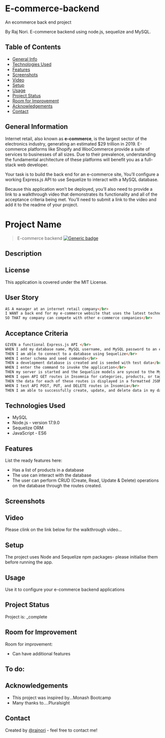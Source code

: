 # E-commerce-backend
An ecommerce back end project 


By Raj Nori. E-commerce backend using node.js, sequelize and MySQL.


## Table of Contents
* [General Info](#general-information)
* [Technologies Used](#technologies-used)
* [Features](#features)
* [Screenshots](#screenshots)
* [Video](#Video-walkthrough)
* [Setup](#setup)
* [Usage](#usage)
* [Project Status](#project-status)
* [Room for Improvement](#room-for-improvement)
* [Acknowledgements](#acknowledgements)
* [Contact](#contact)



## General Information
Internet retail, also known as **e-commerce**, is the largest sector of the electronics industry, generating an estimated $29 trillion in 2019. E-commerce platforms like Shopify and WooCommerce provide a suite of services to businesses of all sizes. Due to their prevalence, understanding the fundamental architecture of these platforms will benefit you as a full-stack web developer. </br>

Your task is to build the back end for an e-commerce site, You’ll configure a working Express.js API to use Sequelize to interact with a MySQL database.</br>

Because this application won’t be deployed, you’ll also need to provide a link to a walkthrough video that demonstrates its functionality and all of the acceptance criteria being met. You’ll need to submit a link to the video and add it to the readme of your project.</br>

# Project Name

> E-commerce backend
[![Generic badge](https://img.shields.io/badge/License-MIT-yellowgreen.svg)](https://shields.io/)

## Description


## License
This application is covered under the MIT License.

## User Story

```md
AS A manager at an internet retail company</br>
I WANT a back end for my e-commerce website that uses the latest technologies</br>
SO THAT my company can compete with other e-commerce companies</br>
```

## Acceptance Criteria

```md
GIVEN a functional Express.js API </br>
WHEN I add my database name, MySQL username, and MySQL password to an environment variable file </br>
THEN I am able to connect to a database using Sequelize</br>
WHEN I enter schema and seed commands</br>
THEN a development database is created and is seeded with test data</br>
WHEN I enter the command to invoke the application</br>
THEN my server is started and the Sequelize models are synced to the MySQL database</br>
WHEN I open API GET routes in Insomnia for categories, products, or tags</br>
THEN the data for each of these routes is displayed in a formatted JSON</br>
WHEN I test API POST, PUT, and DELETE routes in Insomnia</br>
THEN I am able to successfully create, update, and delete data in my database</br>
```


## Technologies Used
- MySQL
- Node.js - version 17.9.0
- Sequelize ORM
- JavaScript - ES6



## Features
List the ready features here:
- Has a list of products in a database
- The use can interact with the database
- The user can perform CRUD (Create, Read, Update & Delete) operations on the database through the routes created.



## Screenshots

## Video
Please clink on the link below for the walkthrough video...<br />


## Setup
The project uses Node and Sequelize npm packages- please initialise them before running the app.


## Usage
Use it to configure your e-commerce backend applications 


## Project Status
Project is: _complete

## Room for Improvement

Room for improvement:
- Can have additional features 

To do:
- 


## Acknowledgements
- This project was inspired by...Monash Bootcamp
- Many thanks to....Pluralsight 


## Contact
Created by [@rajnori](https://rajnori.github.io/Portfolio-project/) - feel free to contact me!
